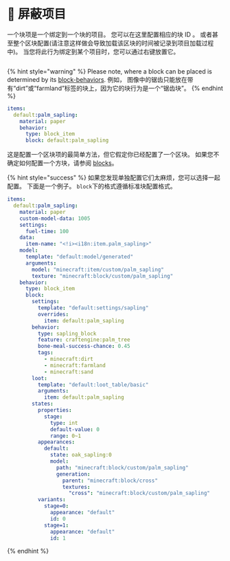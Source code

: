 # 🧱 屏蔽项目

一个块项是一个绑定到一个块的项目。 您可以在这里配置相应的块 ID 。 或者甚至整个区块配置(请注意这样做会导致加载该区块的时间被记录到项目加载过程中)。 当您将此行为绑定到某个项目时，您可以通过右键放置它。

<figure><img src="https://content.gitbook.com/content/OgvQ1fEJPROp7131PPlK/blobs/0g6l5DAJuu3yiN1h9X0I/image.png" alt=""><figcaption></figcaption></figure>

{% hint style="warning" %}
Please note, where a block can be placed is determined by its [block-behaviors](../../blocks/block-behaviors "mention"). 例如， 图像中的锯齿只能放在带有“dirt”或“farmland”标签的块上，因为它的块行为是一个“锯齿块”。
{% endhint %}

```yaml
items:
  default:palm_sapling:
    material: paper
    behavior:
      type: block_item
      block: default:palm_sapling
```

这是配置一个区块项的最简单方法，但它假定你已经配置了一个区块。 如果您不确定如何配置一个方块，请参阅 [blocks](../../blocks "提及")。

{% hint style="success" %}
如果您发现单独配置它们太麻烦，您可以选择一起配置。 下面是一个例子。 `block`下的格式遵循标准块配置格式。

```yaml
items:
  default:palm_sapling:
    material: paper
    custom-model-data: 1005
    settings:
      fuel-time: 100
    data:
      item-name: "<!i><i18n:item.palm_sapling>"
    model:
      template: "default:model/generated"
      arguments:
        model: "minecraft:item/custom/palm_sapling"
        texture: "minecraft:block/custom/palm_sapling"
    behavior:
      type: block_item
      block:
        settings:
          template: "default:settings/sapling"
          overrides:
            item: default:palm_sapling
        behavior:
          type: sapling_block
          feature: craftengine:palm_tree
          bone-meal-success-chance: 0.45
          tags:
            - minecraft:dirt
            - minecraft:farmland
            - minecraft:sand
        loot:
          template: "default:loot_table/basic"
          arguments:
            item: default:palm_sapling
        states:
          properties:
            stage:
              type: int
              default-value: 0
              range: 0~1
          appearances:
            default:
              state: oak_sapling:0
              model:
                path: "minecraft:block/custom/palm_sapling"
                generation:
                  parent: "minecraft:block/cross"
                  textures:
                    "cross": "minecraft:block/custom/palm_sapling"
          variants:
            stage=0:
              appearance: "default"
              id: 0
            stage=1:
              appearance: "default"
              id: 1
```

{% endhint %}
